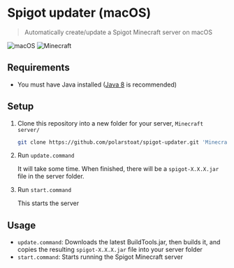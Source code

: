 # Spigot updater (macOS)

> Automatically create/update a Spigot Minecraft server on macOS

![macOS](https://img.shields.io/badge/macOS-10.11.6-brightgreen.svg)
![Minecraft](https://img.shields.io/badge/Minecraft-1.10.2-brightgreen.svg)

## Requirements

- You must have Java installed ([Java 8](https://java.com/download/) is recommended)

## Setup

1. Clone this repository into a new folder for your server, `Minecraft server/`

   ```sh
   git clone https://github.com/polarstoat/spigot-updater.git 'Minecraft server'
   ```

2. Run `update.command`

   It will take some time. When finished, there will be a `spigot-X.X.X.jar` file in the server folder.

3. Run `start.command`

   This starts the server

## Usage

- `update.command`: Downloads the latest BuildTools.jar, then builds it, and copies the resulting `spigot-X.X.X.jar` file into your server folder
- `start.command`: Starts running the Spigot Minecraft server
